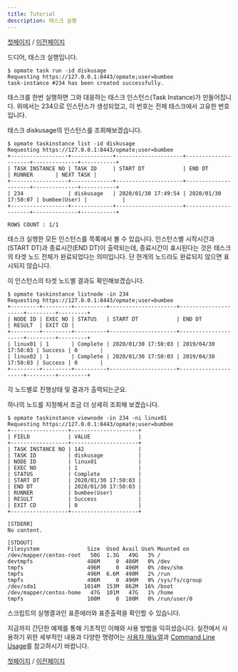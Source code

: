 ```yaml
---
title: Tutorial
description: 태스크 실행
---
```


[첫페이지](QuickTutorial.md) / [이전페이지](QuickTutorial5.md)

드디어, 태스크 실행입니다.

```shell
$ opmate task run -id diskusage
Requesting https://127.0.0.1:8443/opmate;user=bumbee
task-instance #234 has been created successfully.
```

태스크를 한번 실행하면 그와 대응하는 태스크 인스턴스(Task Instance)가 만들어집니다.
위에서는 234으로 인스턴스가 생성되었고, 이 번호는 전체 태스크에서 고유한 번호입니다.

태스크 diskusage의 인스턴스를 조회해보겠습니다.

```shell
$ opmate taskinstance list -id diskusage
Requesting https://127.0.0.1:8443/opmate;user=bumbee
+------------------+-------------+---------------------+---------------------+--------------+-----------+
| TASK INSTANCE NO | TASK ID     | START DT            | END DT              | RUNNER       | NEXT TASK |
+------------------+-------------+---------------------+---------------------+--------------+-----------+
| 234              | diskusage   | 2020/01/30 17:49:54 | 2020/01/30 17:50:07 | bumbee(User) |           |
+------------------+-------------+---------------------+---------------------+--------------+-----------+

ROWS COUNT : 1/1
```

태스크 실행한 모든 인스턴스를 목록에서 볼 수 있습니다.
인스턴스별 시작시간과(START DT)과 종료시간(END DT)이 출력되는데, 종료시간이 표시된다는 것은 태스크의 타겟 노드 전체가 완료되었다는 의미입니다.
단 한개의 노드라도 완료되지 않으면 표시되지 않습니다.

이 인스턴스의 타겟 노드별 결과도 확인해보겠습니다.

```shell
$ opmate taskinstance listnode -in 234
Requesting https://127.0.0.1:8443/opmate;user=bumbee
+---------+---------+----------+---------------------+---------------------+---------+---------+
| NODE ID | EXEC NO | STATUS   | START DT            | END DT              | RESULT  | EXIT CD |
+---------+---------+----------+---------------------+---------------------+---------+---------+
| linux01 | 1       | Complete | 2020/01/30 17:50:03 | 2019/04/30 17:50:03 | Success | 0       |
| linux02 | 1       | Complete | 2020/01/30 17:50:03 | 2019/04/30 17:50:03 | Success | 0       |
+---------+---------+----------+---------------------+---------------------+---------+---------+
```

각 노드별로 진행상태 및 결과가 출력되는군요.

하나의 노드를 지정해서 조금 더 상세히 조회해 보겠습니다.

```shell
$ opmate taskinstance viewnode -in 234 -ni linux01
Requesting https://127.0.0.1:8443/opmate;user=bumbee
+------------------+---------------------+
| FIELD            | VALUE               |
+------------------+---------------------+
| TASK INSTANCE NO | 142                 |
| TASK ID          | diskusage           |
| NODE ID          | linux01             |
| EXEC NO          | 1                   |
| STATUS           | Complete            |
| START DT         | 2020/01/30 17:50:03 |
| END DT           | 2020/01/30 17:50:03 |
| RUNNER           | bumbee(User)        |
| RESULT           | Success             |
| EXIT CD          | 0                   |
+------------------+---------------------+

[STDERR]
No content.

[STDOUT]
Filesystem               Size  Used Avail Use% Mounted on
/dev/mapper/centos-root   50G  1.3G   49G   3% /
devtmpfs                 486M     0  486M   0% /dev
tmpfs                    496M     0  496M   0% /dev/shm
tmpfs                    496M  6.6M  490M   2% /run
tmpfs                    496M     0  496M   0% /sys/fs/cgroup
/dev/sda1               1014M  153M  862M  16% /boot
/dev/mapper/centos-home   47G  101M   47G   1% /home
tmpfs                    100M     0  100M   0% /run/user/0
```

스크립트의 실행결과인 표준에러와 표준출력을 확인할 수 있습니다.

지금까지 간단한 예제를 통해 기초적인 이해와 사용 방법을 익히셨습니다.
실전에서 사용하기 위한 세부적인 내용과 다양한 명령어는 [사용자 매뉴얼](Overview.md)과 [Command Line Usage](CliUsage.md)를 참고하시기 바랍니다.

[첫페이지](QuickTutorial.md) / [이전페이지](QuickTutorial5.md)

